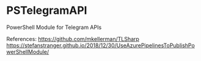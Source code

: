 # PSTelegramAPI

PowerShell Module for Telegram APIs


References:
https://github.com/mkellerman/TLSharp
https://stefanstranger.github.io/2018/12/30/UseAzurePipelinesToPublishPowerShellModule/
